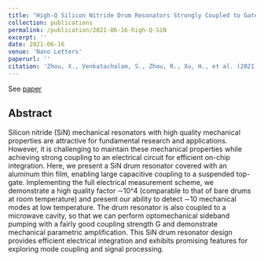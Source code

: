 ```yaml
---
title: "High-Q Silicon Nitride Drum Resonators Strongly Coupled to Gates"
collection: publications
permalink: /publication/2021-06-16-high-Q-SiN
excerpt: ''
date: 2021-06-16
venue: 'Nano Letters'
paperurl: ''
citation: 'Zhou, X., Venkatachalam, S., Zhou, R., Xu, H., et al. (2021). High-Q silicon nitride drum resonators strongly coupled to gates. Nano Letters, 21(13), 5738-5744.'
---
```


See [paper](https://pubs.acs.org/doi/abs/10.1021/acs.nanolett.1c01477)

## Abstract

Silicon nitride (SiN) mechanical resonators with high quality mechanical properties are attractive for fundamental 
research and applications. However, it is challenging to maintain these mechanical properties while achieving strong 
coupling to an electrical circuit for efficient on-chip integration. Here, we present a SiN drum resonator covered 
with an aluminum thin film, enabling large capacitive coupling to a suspended top-gate. Implementing the full electrical
measurement scheme, we demonstrate a high quality factor ∼10^4 (comparable to that of bare drums at room temperature)
and present our ability to detect ∼10 mechanical modes at low temperature. The drum resonator is also coupled to 
a microwave cavity, so that we can perform optomechanical sideband pumping with a fairly good coupling strength G and
demonstrate mechanical parametric amplification. This SiN drum resonator design provides efficient electrical integration 
and exhibits promising features for exploring mode coupling and signal processing.

